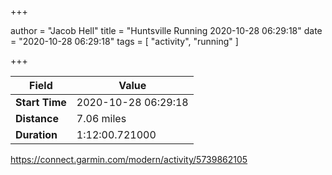 +++

author = "Jacob Hell"
title = "Huntsville Running 2020-10-28 06:29:18"
date = "2020-10-28 06:29:18"
tags = [
    "activity", "running"
]

+++

<!--more-->

|Field  |Value  |
|--- | --- |
|**Start Time**|2020-10-28 06:29:18|
|**Distance**|7.06 miles|
|**Duration**|1:12:00.721000|

https://connect.garmin.com/modern/activity/5739862105